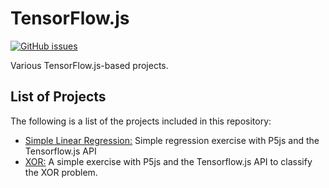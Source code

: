 # TensorFlow.js

[![GitHub issues](https://img.shields.io/github/issues/Carla-de-Beer/TensorFlow-js.svg?style=flat-square)](https://github.com/Carla-de-Beer/TensorFlow-js/issues)

Various TensorFlow.js-based projects.

## List of Projects

The following is a list of the projects included in this repository:

* [Simple Linear Regression:](https://github.com/Carla-de-Beer/Tensorflow-js/tree/master/Simple%20Linear%20Regression) Simple regression exercise with P5js and the Tensorflow.js API
* [XOR:](https://github.com/Carla-de-Beer/Tensorflow-js/tree/master/XOR) A simple exercise with P5js and the Tensorflow.js API to classify the XOR problem.
